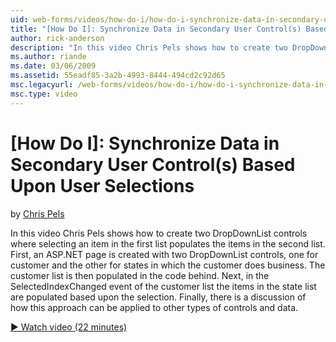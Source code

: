 ```yaml
---
uid: web-forms/videos/how-do-i/how-do-i-synchronize-data-in-secondary-user-controls-based-upon-user-selections
title: "[How Do I]: Synchronize Data in Secondary User Control(s) Based Upon User Selections | Microsoft Docs"
author: rick-anderson
description: "In this video Chris Pels shows how to create two DropDownList controls where selecting an item in the first list populates the items in the second list. Firs..."
ms.author: riande
ms.date: 03/06/2009
ms.assetid: 55eadf85-3a2b-4993-8444-494cd2c92d65
msc.legacyurl: /web-forms/videos/how-do-i/how-do-i-synchronize-data-in-secondary-user-controls-based-upon-user-selections
msc.type: video
---
```

[How Do I]: Synchronize Data in Secondary User Control(s) Based Upon User Selections
====================
by [Chris Pels](https://twitter.com/chrispels)

In this video Chris Pels shows how to create two DropDownList controls where selecting an item in the first list populates the items in the second list. First, an ASP.NET page is created with two DropDownList controls, one for customer and the other for states in which the customer does business. The customer list is then populated in the code behind. Next, in the SelectedIndexChanged event of the customer list the items in the state list are populated based upon the selection. Finally, there is a discussion of how this approach can be applied to other types of controls and data.

[&#9654; Watch video (22 minutes)](https://channel9.msdn.com/Blogs/ASP-NET-Site-Videos/how-do-i-synchronize-data-in-secondary-user-controls-based-upon-user-selections)
